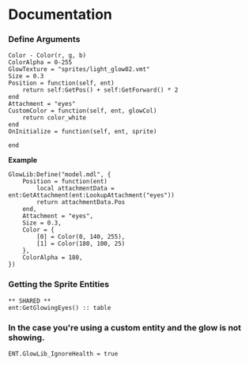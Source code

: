 # Documentation
### Define Arguments
```
Color - Color(r, g, b)
ColorAlpha = 0-255
GlowTexture = "sprites/light_glow02.vmt"
Size = 0.3
Position = function(self, ent)
    return self:GetPos() + self:GetForward() * 2
end
Attachment = "eyes"
CustomColor = function(self, ent, glowCol)
    return color_white
end
OnInitialize = function(self, ent, sprite)

end
```

**Example**
```
GlowLib:Define("model.mdl", {
    Position = function(ent)
        local attachmentData = ent:GetAttachment(ent:LookupAttachment("eyes"))
        return attachmentData.Pos
    end,
    Attachment = "eyes",
    Size = 0.3,
    Color = {
        [0] = Color(0, 140, 255),
        [1] = Color(180, 100, 25)
    },
    ColorAlpha = 180,
})
```
### Getting the Sprite Entities
```
** SHARED **
ent:GetGlowingEyes() :: table
```
### In the case you're using a custom entity and the glow is not showing.
```
ENT.GlowLib_IgnoreHealth = true
```
